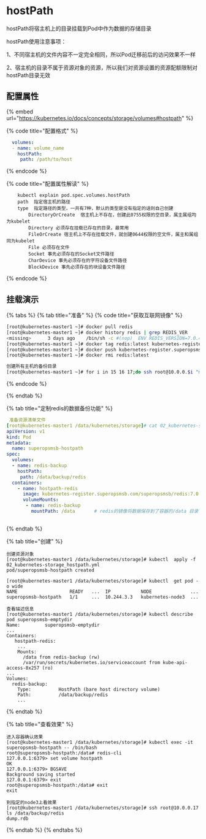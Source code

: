 # hostPath



hostPath将宿主机上的目录挂载到Pod中作为数据的存储目录

hostPath使用注意事项：

&#x20;1、不同宿主机的文件内容不一定完全相同，所以Pod迁移前后的访问效果不一样&#x20;

2、宿主机的目录不属于资源对象的资源，所以我们对资源设置的资源配额限制对hostPath目录无效

## 配置属性

{% embed url="https://kubernetes.io/docs/concepts/storage/volumes#hostpath" %}

{% code title="配置格式" %}
```yaml
  volumes:
  - name: volume_name
    hostPath:
     path: /path/to/host
```
{% endcode %}

{% code title="配置属性解读" %}
```
    kubectl explain pod.spec.volumes.hostPath
    path  指定宿主机的路径
    type  指定路径的类型，一共有7种，默认的类型是没有指定的话则自己创建
        DirectoryOrCreate  宿主机上不存在，创建此0755权限的空目录，属主属组均为kubelet  
        Directory 必须存在挂载已存在的目录，最常用
        FileOrCreate 宿主机上不存在挂载文件，就创建0644权限的空文件，属主和属组同为kubelet  
        File 必须存在文件 
        Socket 事先必须存在的Socket文件路径
        CharDevice 事先必须存在的字符设备文件路径
        BlockDevice 事先必须存在的块设备文件路径
```
{% endcode %}

## 挂载演示

{% tabs %}
{% tab title="准备" %}
{% code title="获取互联网镜像" %}
```bash
[root@kubernetes-master1 ~]# docker pull redis
[root@kubernetes-master1 ~]# docker history redis | grep REDIS_VER
<missing>      3 days ago    /bin/sh -c #(nop)  ENV REDIS_VERSION=7.0.4      0B
[root@kubernetes-master1 ~]# docker tag redis:latest kubernetes-register.superopsmsb.com/superopsmsb/redis:7.0.4
[root@kubernetes-master1 ~]# docker push kubernetes-register.superopsmsb.com/superopsmsb/redis:7.0.4
[root@kubernetes-master1 ~]# docker rmi redis:latest

创建所有主机的备份目录
[root@kubernetes-master1 ~]# for i in 15 16 17;do ssh root@10.0.0.$i "mkdir /data/backup/redis -p"; done
```
{% endcode %}


{% endtab %}

{% tab title="定制redis的数据备份功能" %}
```yaml
 准备资源清单文件
[root@kubernetes-master1 /data/kubernetes/storage]# cat 02_kubernetes-storage_hostpath.yml 
apiVersion: v1
kind: Pod
metadata:
  name: superopsmsb-hostpath
spec:
  volumes:
  - name: redis-backup
    hostPath:
     path: /data/backup/redis
  containers:
    - name: hostpath-redis
      image: kubernetes-register.superopsmsb.com/superopsmsb/redis:7.0.4
      volumeMounts:
       - name: redis-backup
         mountPath: /data       # redis的镜像将数据保存到了容器的/data 目录下
	
```


{% endtab %}

{% tab title="创建" %}
```
创建资源对象
[root@kubernetes-master1 /data/kubernetes/storage]# kubectl  apply -f 02_kubernetes-storage_hostpath.yml
pod/superopsmsb-hostpath created

[root@kubernetes-master1 /data/kubernetes/storage]# kubectl  get pod -o wide
NAME                   READY   ...  IP           NODE              ...
superopsmsb-hostpath   1/1     ...  10.244.3.3   kubernetes-node3  ...
```

```
查看描述信息
[root@kubernetes-master1 /data/kubernetes/storage]# kubectl describe pod superopsmsb-emptydir
Name:         superopsmsb-emptydir
...
Containers:
   hostpath-redis:
    ...
    Mounts:
      /data from redis-backup (rw)
      /var/run/secrets/kubernetes.io/serviceaccount from kube-api-access-8x257 (ro)
...
Volumes:
  redis-backup:
    Type:          HostPath (bare host directory volume)
    Path:          /data/backup/redis
    ...
```


{% endtab %}

{% tab title="查看效果" %}
```
进入容器确认效果
[root@kubernetes-master1 /data/kubernetes/storage]# kubectl exec -it superopsmsb-hostpath -- /bin/bash
root@superopsmsb-hostpath:/data# redis-cli
127.0.0.1:6379> set volume hostpath
OK
127.0.0.1:6379> BGSAVE
Background saving started
127.0.0.1:6379> exit
root@superopsmsb-hostpath:/data# exit
exit

到指定的node3上看效果
[root@kubernetes-master1 /data/kubernetes/storage]# ssh root@10.0.0.17 ls /data/backup/redis
dump.rdb
```
{% endtab %}
{% endtabs %}

